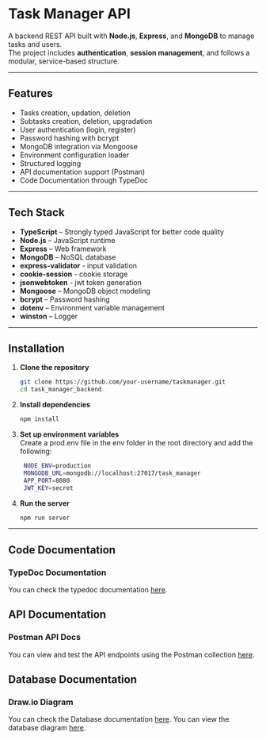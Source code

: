 # Task Manager API

A backend REST API built with **Node.js**, **Express**, and **MongoDB** to manage tasks and users.  
The project includes **authentication**, **session management**, and follows a modular, service-based structure.

---

## Features

- Tasks creation, updation, deletion
- Subtasks creation, deletion, upgradation
- User authentication (login, register)
- Password hashing with bcrypt
- MongoDB integration via Mongoose
- Environment configuration loader
- Structured logging
- API documentation support (Postman)
- Code Documentation through TypeDoc

---

## Tech Stack

- **TypeScript** – Strongly typed JavaScript for better code quality
- **Node.js** – JavaScript runtime
- **Express** – Web framework
- **MongoDB** – NoSQL database
- **express-validator** - input validation
- **cookie-session** - cookie storage
- **jsonwebtoken** - jwt token generation
- **Mongoose** – MongoDB object modeling
- **bcrypt** – Password hashing
- **dotenv** – Environment variable management
- **winston** – Logger

---
## Installation

1. **Clone the repository**
   ```bash
   git clone https://github.com/your-username/taskmanager.git
   cd task_manager_backend
   ```
2. **Install dependencies**
   ```bash
   npm install
   ```
3. **Set up environment variables**<br>
   Create a prod.env file in the env folder in the root directory and add the following:
   ```bash
    NODE_ENV=production
    MONGODB_URL=mongodb://localhost:27017/task_manager
    APP_PORT=8080
    JWT_KEY=secret
    ```
4. **Run the server**
   ```bash
   npm run server
   ```
---
## Code Documentation
### TypeDoc Documentation
You can check the typedoc documentation [here](https://shivamk001.github.io/task_manager/index.html).

## API Documentation
### Postman API Docs
You can view and test the API endpoints using the Postman collection [here](https://www.postman.com/shivamk001001/shivamk001/collection/r3sivui/task-manager?action=share&creator=18060545).

## Database Documentation
### Draw.io Diagram
You can check the Database documentation [here](https://docs.google.com/document/d/18ELNQZBtXaVKp0dAzn4ZvV0BrAOlPyKeu0bSFd8my2Y/edit?usp=sharing).
You can view the database diagram [here](https://drive.google.com/file/d/1xMH_3G7nVZ0x7y9Fv4SZsvODlmXH2z3D/view?usp=sharing).

   






